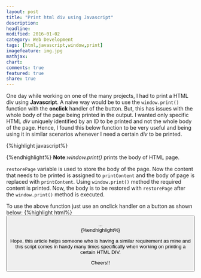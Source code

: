 ```yaml
---
layout: post
title: "Print html div using Javascript"
description:
headline:
modified: 2016-01-02
category: Web Development
tags: [html,javascript,window,print]
imagefeature: img.jpg
mathjax:
chart:
comments: true
featured: true
share: true
---
```


One day while working on one of the many projects, I had to print a HTML div using __Javascript__. A naive way would be to use the `window.print()` function with the **onclick** handler of the button. But, this has issues with the whole body of the page being printed in the output. I wanted only specific HTML *div* uniquely identified by an ID to be printed and not the whole body of the page. Hence, I found this below function to be very useful and being using it in similar scenarios whenever I need a certain *div* to be printed.

{%highlight javascript%}
<script>
function printContent(el){
var restorePage = document.body.innerHTML;
var printContent = document.getElementById(el).innerHTML;
document.body.innerHTML = printContent;
window.print();
document.body.innerHTML = restorePage;
}
</script>
{%endhighlight%}
__Note__:*window.print()* prints the body of HTML page.

`restorePage` variable is used to store the body of the page. Now the content that needs to be printed is assigned to `printContent` and the body of page is replaced with `printContent`. Using `window.print()` method the required content is printed. Now, the body is to be restored with `restorePage` after the `window.print()` method is executed.

To use the above function just use an onclick handler on a button as shown below:
{%highlight html%}
<button id="btn" onclick="printContent('quotation');">
<div id="quotation">
  ...
</div>
{%endhighlight%}

Hope, this article helps someone who is having a similar requirement as mine and this script comes in handy many times specifically when working on printing a certain HTML DIV.

Cheers!!
